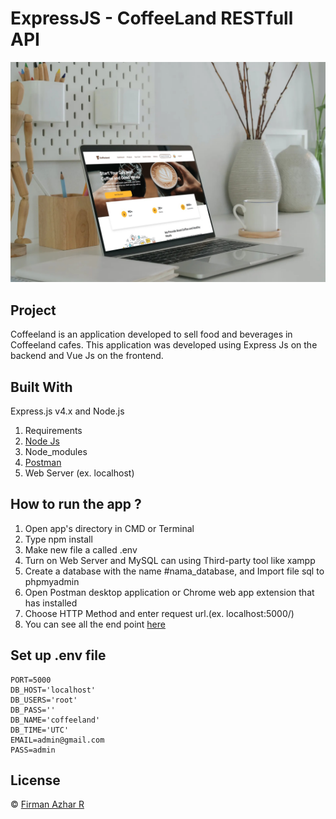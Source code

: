 # ExpressJS - CoffeeLand RESTfull API

![gambar](cover.jpg)

## Project

Coffeeland is an application developed to sell food and beverages in Coffeeland cafes. This application was developed using Express Js on the backend and Vue Js on the frontend.

## Built With

Express.js v4.x and Node.js

1. Requirements
2. [Node Js](https://nodejs.org/en/download/)
3. Node_modules
4. [Postman](https://www.postman.com/)
5. Web Server (ex. localhost)

## How to run the app ?

1. Open app's directory in CMD or Terminal
2. Type npm install
3. Make new file a called .env
4. Turn on Web Server and MySQL can using Third-party tool like xampp
5. Create a database with the name #nama_database, and Import file sql to phpmyadmin
6. Open Postman desktop application or Chrome web app extension that has installed
7. Choose HTTP Method and enter request url.(ex. localhost:5000/)
8. You can see all the end point [here](https://documenter.getpostman.com/view/13758133/TWDWKHoi)

## Set up .env file

```
PORT=5000
DB_HOST='localhost'
DB_USERS='root'
DB_PASS=''
DB_NAME='coffeeland'
DB_TIME='UTC'
EMAIL=admin@gmail.com
PASS=admin

```

## License

© [Firman Azhar R](https://github.com/FirmanAzharR/coffeeLand-Backend)
